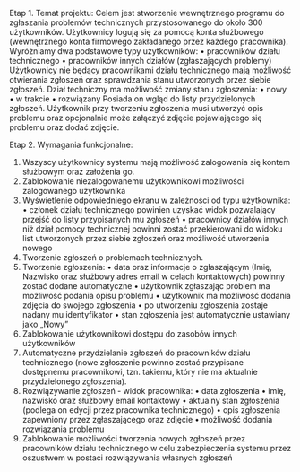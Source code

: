 Etap 1. Temat projektu:
Celem jest stworzenie wewnętrznego programu do zgłaszania problemów technicznych przystosowanego
do około 300 użytkowników. Użytkownicy logują się za pomocą konta służbowego (wewnętrznego konta 
firmowego zakładanego przez każdego pracownika). Wyróżniamy dwa podstawowe typy użytkowników: 
• pracowników działu technicznego 
• pracowników innych działów (zgłaszających problemy)
Użytkownicy nie będący pracownikami działu technicznego mają możliwość otwierania zgłoszeń oraz 
sprawdzania stanu utworzonych przez siebie zgłoszeń. Dział techniczny ma możliwość zmiany stanu 
zgłoszenia:
• nowy
• w trakcie
• rozwiązany
Posiada on wgląd do listy przydzielonych zgłoszeń. Użytkownik przy tworzeniu zgłoszenia musi utworzyć 
opis problemu oraz opcjonalnie może załączyć zdjęcie pojawiającego się problemu oraz dodać zdjęcie.

Etap 2. Wymagania funkcjonalne:
1. Wszyscy użytkownicy systemu mają możliwość zalogowania się kontem służbowym oraz założenia go.
2. Zablokowanie niezalogowanemu użytkownikowi możliwości zalogowanego użytkownika
3. Wyświetlenie odpowiedniego ekranu w zależności od typu użytkownika:
• członek działu technicznego powinien uzyskać widok pozwalający przejść do listy przypisanych mu zgłoszeń
• pracownicy działów innych niż dział pomocy technicznej powinni zostać przekierowani do widoku list 
utworzonych przez siebie zgłoszeń oraz możliwość utworzenia nowego
4. Tworzenie zgłoszeń o problemach technicznych.
5. Tworzenie zgłoszenia:
• data oraz informacje o zgłaszającym (Imię, Nazwisko oraz służbowy adres email w celach kontaktowych) 
powinny zostać dodane automatyczne
• użytkownik zgłaszając problem ma możliwość podania opisu problemu
• użytkownik ma możliwość dodania zdjęcia do swojego zgłoszenia
• po utworzeniu zgłoszenia zostaje nadany mu identyfikator
• stan zgłoszenia jest automatycznie ustawiany jako „Nowy”
6. Zablokowanie użytkownikowi dostępu do zasobów innych użytkowników
7. Automatyczne przydzielanie zgłoszeń do pracowników działu technicznego (nowe zgłoszenie powinno zostać 
przypisane dostępnemu pracownikowi, tzn. takiemu, który nie ma aktualnie przydzielonego zgłoszenia).
8. Rozwiązywanie zgłoszeń - widok pracownika:
• data zgłoszenia
• imię, nazwisko oraz służbowy email kontaktowy
• aktualny stan zgłoszenia (podlega on edycji przez pracownika technicznego)
• opis zgłoszenia zapewniony przez zgłaszającego oraz zdjęcie
• możliwość dodania rozwiązania problemu
9. Zablokowanie możliwości tworzenia nowych zgłoszeń przez pracowników działu technicznego w celu 
zabezpieczenia systemu przez oszustwem w postaci rozwiązywania własnych zgłoszeń
